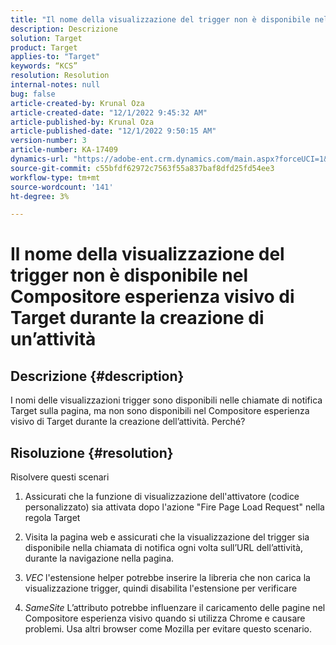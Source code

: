 ```yaml
---
title: "Il nome della visualizzazione del trigger non è disponibile nel Compositore esperienza visivo di Target durante la creazione di attività"
description: Descrizione
solution: Target
product: Target
applies-to: "Target"
keywords: “KCS”
resolution: Resolution
internal-notes: null
bug: false
article-created-by: Krunal Oza
article-created-date: "12/1/2022 9:45:32 AM"
article-published-by: Krunal Oza
article-published-date: "12/1/2022 9:50:15 AM"
version-number: 3
article-number: KA-17409
dynamics-url: "https://adobe-ent.crm.dynamics.com/main.aspx?forceUCI=1&pagetype=entityrecord&etn=knowledgearticle&id=71b194e2-5c71-ed11-9561-6045bd006a22"
source-git-commit: c55bfdf62972c7563f55a837baf8dfd25fd54ee3
workflow-type: tm+mt
source-wordcount: '141'
ht-degree: 3%

---
```


# Il nome della visualizzazione del trigger non è disponibile nel Compositore esperienza visivo di Target durante la creazione di un’attività

## Descrizione {#description}


I nomi delle visualizzazioni trigger sono disponibili nelle chiamate di notifica Target sulla pagina, ma non sono disponibili nel Compositore esperienza visivo di Target durante la creazione dell’attività. Perché?


## Risoluzione {#resolution}


Risolvere questi scenari

1. Assicurati che la funzione di visualizzazione dell&#39;attivatore (codice personalizzato) sia attivata dopo l&#39;azione &quot;Fire Page Load Request&quot; nella regola Target

2. Visita la pagina web e assicurati che la visualizzazione del trigger sia disponibile nella chiamata di notifica ogni volta sull’URL dell’attività, durante la navigazione nella pagina.

3. *VEC* l&#39;estensione helper potrebbe inserire la libreria che non carica la visualizzazione trigger, quindi disabilita l&#39;estensione per verificare

4. *SameSite* L’attributo potrebbe influenzare il caricamento delle pagine nel Compositore esperienza visivo quando si utilizza Chrome e causare problemi. Usa altri browser come Mozilla per evitare questo scenario.
